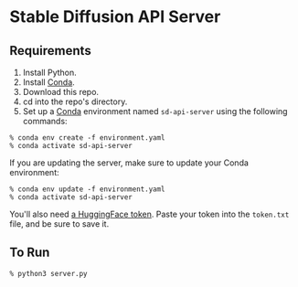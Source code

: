 # Stable Diffusion API Server

## Requirements

1. Install Python.
1. Install [Conda](https://conda.io/projects/conda/en/latest/user-guide/install/download.html).
1. Download this repo.
1. cd into the repo's directory.
1. Set up a [Conda](https://conda.io) environment named `sd-api-server` using the following commands:

```
% conda env create -f environment.yaml
% conda activate sd-api-server
```

If you are updating the server, make sure to update your Conda environment:

```
% conda env update -f environment.yaml
% conda activate sd-api-server
```

You'll also need [a HuggingFace token](https://huggingface.co/settings/tokens). Paste your token into the `token.txt` file, and be sure to save it.

## To Run

```
% python3 server.py
```
